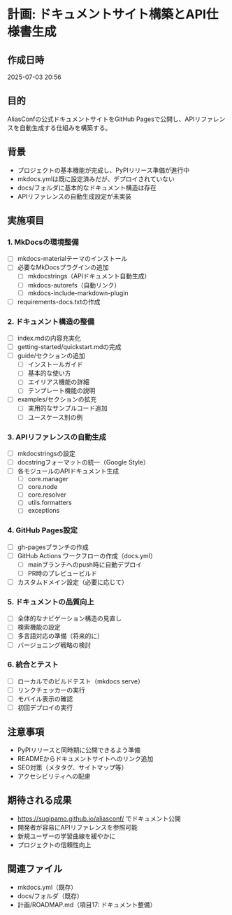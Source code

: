 # 計画: ドキュメントサイト構築とAPI仕様書生成

## 作成日時
2025-07-03 20:56

## 目的
AliasConfの公式ドキュメントサイトをGitHub Pagesで公開し、APIリファレンスを自動生成する仕組みを構築する。

## 背景
- プロジェクトの基本機能が完成し、PyPIリリース準備が進行中
- mkdocs.ymlは既に設定済みだが、デプロイされていない
- docs/フォルダに基本的なドキュメント構造は存在
- APIリファレンスの自動生成設定が未実装

## 実施項目

### 1. MkDocsの環境整備
- [ ] mkdocs-materialテーマのインストール
- [ ] 必要なMkDocsプラグインの追加
  - [ ] mkdocstrings（APIドキュメント自動生成）
  - [ ] mkdocs-autorefs（自動リンク）
  - [ ] mkdocs-include-markdown-plugin
- [ ] requirements-docs.txtの作成

### 2. ドキュメント構造の整備
- [ ] index.mdの内容充実化
- [ ] getting-started/quickstart.mdの完成
- [ ] guide/セクションの追加
  - [ ] インストールガイド
  - [ ] 基本的な使い方
  - [ ] エイリアス機能の詳細
  - [ ] テンプレート機能の説明
- [ ] examples/セクションの拡充
  - [ ] 実用的なサンプルコード追加
  - [ ] ユースケース別の例

### 3. APIリファレンスの自動生成
- [ ] mkdocstringsの設定
- [ ] docstringフォーマットの統一（Google Style）
- [ ] 各モジュールのAPIドキュメント生成
  - [ ] core.manager
  - [ ] core.node
  - [ ] core.resolver
  - [ ] utils.formatters
  - [ ] exceptions

### 4. GitHub Pages設定
- [ ] gh-pagesブランチの作成
- [ ] GitHub Actions ワークフローの作成（docs.yml）
  - [ ] mainブランチへのpush時に自動デプロイ
  - [ ] PR時のプレビュービルド
- [ ] カスタムドメイン設定（必要に応じて）

### 5. ドキュメントの品質向上
- [ ] 全体的なナビゲーション構造の見直し
- [ ] 検索機能の設定
- [ ] 多言語対応の準備（将来的に）
- [ ] バージョニング戦略の検討

### 6. 統合とテスト
- [ ] ローカルでのビルドテスト（mkdocs serve）
- [ ] リンクチェッカーの実行
- [ ] モバイル表示の確認
- [ ] 初回デプロイの実行

## 注意事項
- PyPIリリースと同時期に公開できるよう準備
- READMEからドキュメントサイトへのリンク追加
- SEO対策（メタタグ、サイトマップ等）
- アクセシビリティへの配慮

## 期待される成果
- https://sugipamo.github.io/aliasconf/ でドキュメント公開
- 開発者が容易にAPIリファレンスを参照可能
- 新規ユーザーの学習曲線を緩やかに
- プロジェクトの信頼性向上

## 関連ファイル
- mkdocs.yml（既存）
- docs/フォルダ（既存）
- 計画/ROADMAP.md（項目17: ドキュメント整備）
